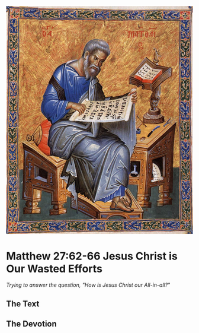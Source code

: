 <img class="intro-right" src="art-matthew.jpg">

# Matthew 27:62-66 Jesus Christ is Our Wasted Efforts

*Trying to answer the question, "How is Jesus Christ our All-in-all?"*

## The Text

## The Devotion